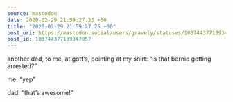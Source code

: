 ```yaml
---
source: mastodon
date: 2020-02-29 21:59:27.25 +00
title: "2020-02-29 21:59:27.25 +00"
post_uri: https://mastodon.social/users/gravely/statuses/103744377139347857
post_id: 103744377139347857
---
```

another dad, to me, at gott’s, pointing at my shirt: “is that bernie getting arrested?”

me: “yep”

dad: “that’s awesome!”


